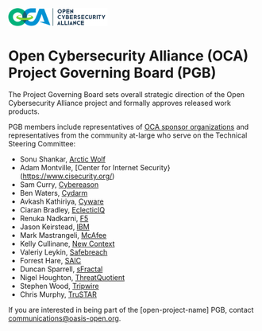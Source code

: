 <img src="/OCA-1.png" width="200">

# Open Cybersecurity Alliance (OCA) Project Governing Board (PGB)

The Project Governing Board sets overall strategic direction of the Open Cybersecurity Alliance project and formally approves released work products. 

PGB members include representatives of [OCA sponsor organizations](https://github.com/opencybersecurityalliance/oasis-open-project/blob/main/SPONSORS.md) and representatives from the community at-large who serve on the Technical Steering Committee: 
  
- Sonu Shankar, [Arctic Wolf](https://arcticwolf.com/)
- Adam Montville, [Center for Internet Security}(https://www.cisecurity.org/)
- Sam Curry, [Cybereason](http://www.cybereason.com/)
- Ben Waters, [Cydarm](https://www.cydarm.com/)
- Avkash Kathiriya, [Cyware](https://cyware.com/)
- Ciaran Bradley, [EclecticIQ](https://www.eclecticiq.com/)
- Renuka Nadkarni, [F5](https://www.f5.com/)
- Jason Keirstead, [IBM](https://www.ibm.com/security/)
- Mark Mastrangeli, [McAfee](https://www.mcafee.com)
- Kelly Cullinane, [New Context](http://newcontext.com/)
- Valeriy Leykin, [Safebreach](https://safebreach.com/)
- Forrest Hare, [SAIC](https://www.saic.com/)
- Duncan Sparrell, [sFractal](https://www.sfractal.com/)
- Nigel Houghton, [ThreatQuotient](https://www.threatq.com/)
- Stephen Wood, [Tripwire](https://www.tripwire.com/)
- Chris Murphy, [TruSTAR](https://www.trustar.co/)

If you are interested in being part of the [open-project-name] PGB, contact communications@oasis-open.org.

